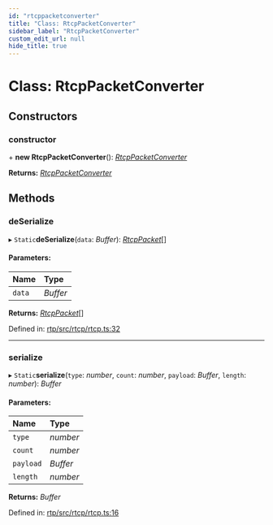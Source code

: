 ```yaml
---
id: "rtcppacketconverter"
title: "Class: RtcpPacketConverter"
sidebar_label: "RtcpPacketConverter"
custom_edit_url: null
hide_title: true
---
```


# Class: RtcpPacketConverter

## Constructors

### constructor

\+ **new RtcpPacketConverter**(): [*RtcpPacketConverter*](rtcppacketconverter.md)

**Returns:** [*RtcpPacketConverter*](rtcppacketconverter.md)

## Methods

### deSerialize

▸ `Static`**deSerialize**(`data`: *Buffer*): [*RtcpPacket*](../modules.md#rtcppacket)[]

#### Parameters:

Name | Type |
:------ | :------ |
`data` | *Buffer* |

**Returns:** [*RtcpPacket*](../modules.md#rtcppacket)[]

Defined in: [rtp/src/rtcp/rtcp.ts:32](https://github.com/shinyoshiaki/werift-webrtc/blob/4277d59/packages/rtp/src/rtcp/rtcp.ts#L32)

___

### serialize

▸ `Static`**serialize**(`type`: *number*, `count`: *number*, `payload`: *Buffer*, `length`: *number*): *Buffer*

#### Parameters:

Name | Type |
:------ | :------ |
`type` | *number* |
`count` | *number* |
`payload` | *Buffer* |
`length` | *number* |

**Returns:** *Buffer*

Defined in: [rtp/src/rtcp/rtcp.ts:16](https://github.com/shinyoshiaki/werift-webrtc/blob/4277d59/packages/rtp/src/rtcp/rtcp.ts#L16)
